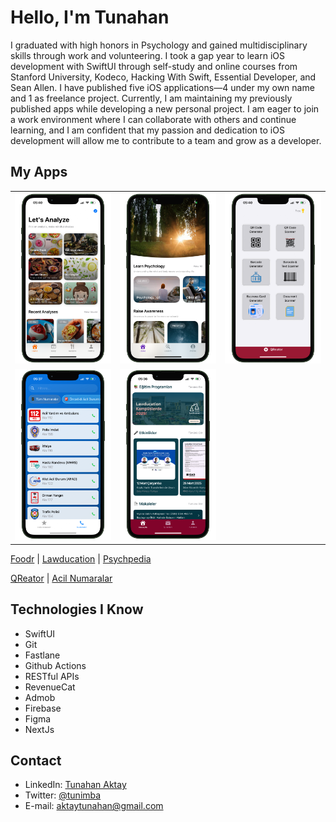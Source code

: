 # Hello, I'm Tunahan
I graduated with high honors in Psychology and gained multidisciplinary skills through work and volunteering. I took a gap year to learn iOS development with SwiftUI through self-study and online courses from Stanford University, Kodeco, Hacking With Swift, Essential Developer, and Sean Allen. I have published five iOS applications—4 under my own name and 1 as freelance project. Currently, I am maintaining my previously published apps while developing a new personal project. I am eager to join a work environment where I can collaborate with others and continue learning, and I am confident that my passion and dedication to iOS development will allow me to contribute to a team and grow as a developer.

## My Apps
<div align="center">
  <table border="0">
    <tr>
      <td align="center">
        <a href="https://apps.apple.com/app/id6742585033">
          <img src="images/foodr.png" width="200"/>
        </a>
      </td>
      <td align="center">
        <a href="https://apps.apple.com/tr/app/psychpedia-psychology-focus/id6472971185">
          <img src="images/psychpedia.png" width="200"/>
        </a>
      </td>
      <td align="center">
        <a href="https://apps.apple.com/tr/app/qreator-qr-kod-barkod-okuyucu/id6737692733?l=tr">
          <img src="images/qreator.png" width="200"/>
        </a>
      </td>
    </tr>
    <tr>
      <td align="center">
        <a href="https://apps.apple.com/tr/app/acil-numaralar-türkiye/id6505045783?l=tr">
          <img src="images/acilnumaralar.png" width="200"/>
        </a>
      </td>
      <td align="center">
        <a href="https://apps.apple.com/tr/app/lawducation-hukuk-e.itim/id6739732386?l=tr">
          <img src="images/lawducation.png" width="200"/>
        </a>
      </td>
    </tr>
  </table>
</div>

[Foodr](https://apps.apple.com/app/id6742585033) | [Lawducation](https://apps.apple.com/tr/app/lawducation-hukuk-e.itim/id6739732386?l=tr) | [Psychpedia](https://apps.apple.com/tr/app/psychpedia-psychology-focus/id6472971185)

[QReator](https://apps.apple.com/tr/app/qreator-qr-kod-barkod-okuyucu/id6737692733?l=tr) | [Acil Numaralar](https://apps.apple.com/tr/app/acil-numaralar-türkiye/id6505045783?l=tr)

## Technologies I Know
- SwiftUI
- Git
- Fastlane
- Github Actions
- RESTful APIs
- RevenueCat
- Admob
- Firebase
- Figma
- NextJs

## Contact
- LinkedIn: [Tunahan Aktay](https://linkedin.com/in/tunahan-aktay)
- Twitter: [@tunimba](https://twitter.com/tunimba)
- E-mail: [aktaytunahan@gmail.com](mailto:aktaytunahan@gmail.com)
